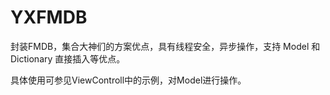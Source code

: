 # YXFMDB

封装FMDB，集合大神们的方案优点，具有线程安全，异步操作，支持 Model 和 Dictionary 直接插入等优点。

具体使用可参见ViewControll中的示例，对Model进行操作。

